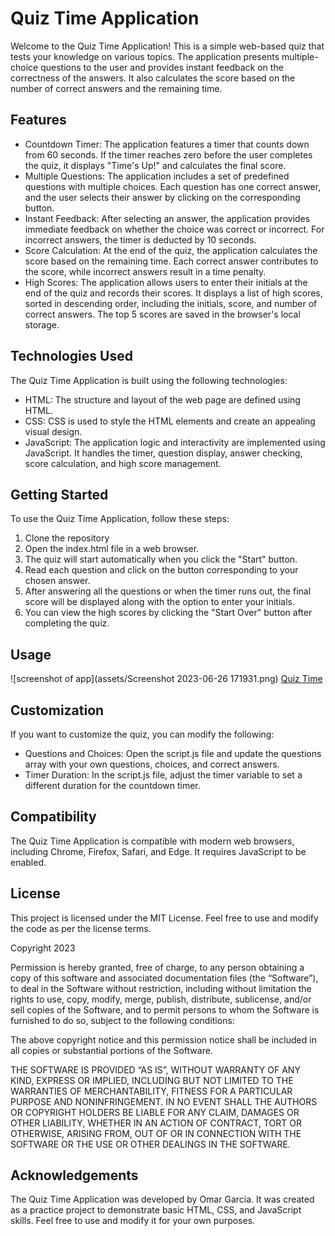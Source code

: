 # Quiz Time Application
Welcome to the Quiz Time Application! This is a simple web-based quiz that tests your knowledge on various topics. The application presents multiple-choice questions to the user and provides instant feedback on the correctness of the answers. It also calculates the score based on the number of correct answers and the remaining time.

## Features
- Countdown Timer: The application features a timer that counts down from 60 seconds. If the timer reaches zero before the user completes the quiz, it displays "Time's Up!" and calculates the final score.
- Multiple Questions: The application includes a set of predefined questions with multiple choices. Each question has one correct answer, and the user selects their answer by clicking on the corresponding button.
- Instant Feedback: After selecting an answer, the application provides immediate feedback on whether the choice was correct or incorrect. For incorrect answers, the timer is deducted by 10 seconds.
- Score Calculation: At the end of the quiz, the application calculates the score based on the remaining time. Each correct answer contributes to the score, while incorrect answers result in a time penalty.
- High Scores: The application allows users to enter their initials at the end of the quiz and records their scores. It displays a list of high scores, sorted in descending order, including the initials, score, and number of correct answers. The top 5 scores are saved in the browser's local storage.
## Technologies Used
The Quiz Time Application is built using the following technologies:

- HTML: The structure and layout of the web page are defined using HTML.
- CSS: CSS is used to style the HTML elements and create an appealing visual design.
- JavaScript: The application logic and interactivity are implemented using JavaScript. It handles the timer, question display, answer checking, score calculation, and high score management.
## Getting Started
To use the Quiz Time Application, follow these steps:

1. Clone the repository
2. Open the index.html file in a web browser.
3. The quiz will start automatically when you click the "Start" button.
4. Read each question and click on the button corresponding to your chosen answer.
5. After answering all the questions or when the timer runs out, the final score will be displayed along with the option to enter your initials.
6. You can view the high scores by clicking the "Start Over" button after completing the quiz.

## Usage 
![screenshot of app](assets/Screenshot 2023-06-26 171931.png)
[Quiz Time](https://omarggm.github.io/fuzzy-funicular/)

## Customization
If you want to customize the quiz, you can modify the following:

- Questions and Choices: Open the script.js file and update the questions array with your own questions, choices, and correct answers.
- Timer Duration: In the script.js file, adjust the timer variable to set a different duration for the countdown timer.
## Compatibility
The Quiz Time Application is compatible with modern web browsers, including Chrome, Firefox, Safari, and Edge. It requires JavaScript to be enabled.

## License
This project is licensed under the MIT License. Feel free to use and modify the code as per the license terms.

Copyright 2023

Permission is hereby granted, free of charge, to any person obtaining a copy of this software and associated documentation files (the “Software”), to deal in the Software without restriction, including without limitation the rights to use, copy, modify, merge, publish, distribute, sublicense, and/or sell copies of the Software, and to permit persons to whom the Software is furnished to do so, subject to the following conditions:

The above copyright notice and this permission notice shall be included in all copies or substantial portions of the Software.

THE SOFTWARE IS PROVIDED “AS IS”, WITHOUT WARRANTY OF ANY KIND, EXPRESS OR IMPLIED, INCLUDING BUT NOT LIMITED TO THE WARRANTIES OF MERCHANTABILITY, FITNESS FOR A PARTICULAR PURPOSE AND NONINFRINGEMENT. IN NO EVENT SHALL THE AUTHORS OR COPYRIGHT HOLDERS BE LIABLE FOR ANY CLAIM, DAMAGES OR OTHER LIABILITY, WHETHER IN AN ACTION OF CONTRACT, TORT OR OTHERWISE, ARISING FROM, OUT OF OR IN CONNECTION WITH THE SOFTWARE OR THE USE OR OTHER DEALINGS IN THE SOFTWARE.

## Acknowledgements
The Quiz Time Application was developed by Omar Garcia. It was created as a practice project to demonstrate basic HTML, CSS, and JavaScript skills. Feel free to use and modify it for your own purposes.
